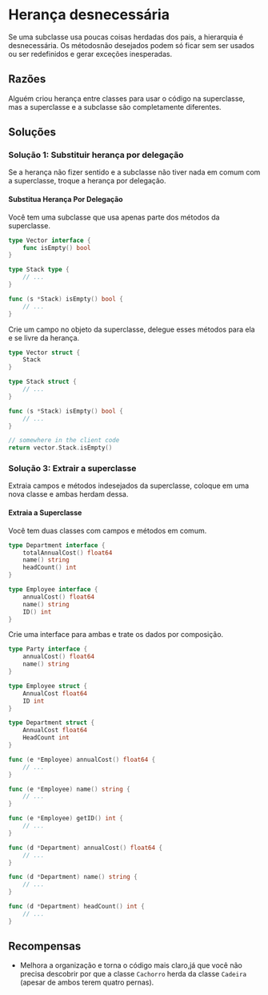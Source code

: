 # Herança desnecessária

Se uma subclasse usa poucas coisas herdadas dos pais, a hierarquia é desnecessária. Os métodosnão desejados podem só ficar sem ser usados ou ser redefinidos e gerar exceções inesperadas.

## Razões

Alguém criou herança entre classes para usar o código na superclasse, mas a superclasse e a subclasse são completamente diferentes.

## Soluções

### Solução 1: Substituir herança por delegação

Se a herança não fizer sentido e a subclasse não tiver nada em comum com a superclasse, troque a herança por delegação.

#### Substitua Herança Por Delegação

Você tem uma subclasse que usa apenas parte dos métodos da superclasse.

```go
type Vector interface {
    func isEmpty() bool
}

type Stack type {
    // ...
}

func (s *Stack) isEmpty() bool {
    // ...
}
```

Crie um campo no objeto da superclasse, delegue esses métodos para ela e se livre da herança.

```go
type Vector struct {
    Stack
}

type Stack struct {
    // ...
}

func (s *Stack) isEmpty() bool {
    // ...
}

// somewhere in the client code
return vector.Stack.isEmpty()
```

### Solução 3: Extrair a superclasse

Extraia campos e métodos indesejados da superclasse, coloque em uma nova classe e ambas herdam dessa.

#### Extraia a Superclasse

Você tem duas classes com campos e métodos em comum.

```go
type Department interface {
    totalAnnualCost() float64
    name() string
    headCount() int
}

type Employee interface {
    annualCost() float64
    name() string
    ID() int
}
```

Crie uma interface para ambas e trate os dados por composição.

```go
type Party interface {
    annualCost() float64
    name() string
}

type Employee struct {
    AnnualCost float64
    ID int
}

type Department struct {
    AnnualCost float64
    HeadCount int
}

func (e *Employee) annualCost() float64 {
    // ...
}

func (e *Employee) name() string {
    // ...
}

func (e *Employee) getID() int {
    // ...
}

func (d *Department) annualCost() float64 {
    // ...
}

func (d *Department) name() string {
    // ...
}

func (d *Department) headCount() int {
    // ...
}
```

## Recompensas

- Melhora a organização e torna o código mais claro,já que você não precisa descobrir por que a classe `Cachorro` herda da classe `Cadeira` (apesar de ambos terem quatro pernas).
